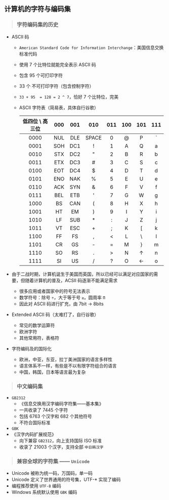 ## 计算机的字符与编码集

>### 字符编码集的历史
* ASCII 码
    * `American Standard Code for Information Interchange`：美国信息交换标准代码
    * 使用 7 个比特位就能完全表示 ASCII 码
    * 包含 95 个可打印字符
    * 33 个 不可打印字符（包含控制字符）
    * `33 + 95  = 128 = 2 ^ 7`，恰好 7 个比特位，完美
    * ASCII 字符表（简易表，具体自行谷歌）

        | 低四位 \ 高三位 | 000 | 001 | 010 | 011 | 100 | 101 | 111 |
        | :----: | :----: | :----: | :----: | :----: | :----: | :----: | :----: |
        | 0000 | NUL | DLE | SPACE | 0 | @ | P | ` | p |
        | 0001 | SOH | DC1 | ! | 1 | A | Q | a | q |
        | 0010 | STX | DC2 | " | 2 | B | R | b | r |
        | 0011 | ETX | DC3 | # | 3 | C | S | c | s |
        | 0100 | EOT | DC4 | $ | 4 | D | T | d | t |
        | 0101 | ENO | NAK | % | 5 | E | U | e | u |
        | 0110 | ACK | SYN | & | 6 | F | V | f | v |
        | 0111 | BEL | ETB | ' | 7 | G | W | g | w |
        | 1000 | BS | CAN | ( | 8 | H | X | h | x |
        | 1001 | HT | EM | ) | 9 | I | Y | i | y |
        | 1010 | LF | SUB | * | : | J | Z | j | z |
        | 1011 | VT | ESC | + | ; | K | [ | k | { |
        | 1100 | FF | FS | , | < | L | \ | l | | |
        | 1101 | CR | GS | - | = | M | } | m | ] |
        | 1110 | SO | RS | . | > | N | ↑ | n | ~ |
        | 1111 | SI | US | / | ? | O | ← | o | DEL |

* 由于二战时期，计算机诞生于美国而英国，所以已经可以满足对应国家的需要，但随着计算机的普及，ACSII 码逐渐不能满足需求
    * 很多应用或者国家中的符号无法表示
    * 数学符号：除号 `÷`，大于等于号 `≥`，圆周率 `Π`
    * 因此对 ASCII 码进行扩充，由 7bit -> 8bits
* Extended ASCII 码（太难打了，自行谷歌）
    * 常见的数学运算符
    * 欧洲字符
    * 其他常用符，表格符
* 字符编码及的国际化
    * 欧洲，中亚，东亚，拉丁美洲国家的语言多样性
    * 语言体系不一样，有些是不以有限字符组合的语言
    * 中国，韩国，日本等语言最为复杂

>### 中文编码集
* `GB2312`
    * 《信息交换用汉字编码字符集——基本集》
    * 一共收录了 7445 个字符
    * 包括 6763 个汉字和 682 个其他符号
    * 不符合国际标准
* `GBK`
* 《汉字内码扩展规范》
    * 向下兼容 `GB2312`，向上支持国际 ISO 标准
    * 收录了 21003 个汉字，支持全部 `中日韩汉字`
>### 兼容全球的字符集 —— `Unicode`
* Unicode 被称为统一码，万国码，单一码
* Unicode 定义了世界通用的符号集，UTF-* 实现了编码
* 编程推荐使用 `UTF-8` 编码
* Windows 系统默认使用 `GBK` 编码
